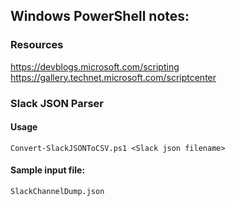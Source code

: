 ## Windows PowerShell notes:

### Resources
https://devblogs.microsoft.com/scripting <br />
https://gallery.technet.microsoft.com/scriptcenter 

### Slack JSON Parser

#### Usage
    Convert-SlackJSONToCSV.ps1 <Slack json filename>

#### Sample input file:
    SlackChannelDump.json
